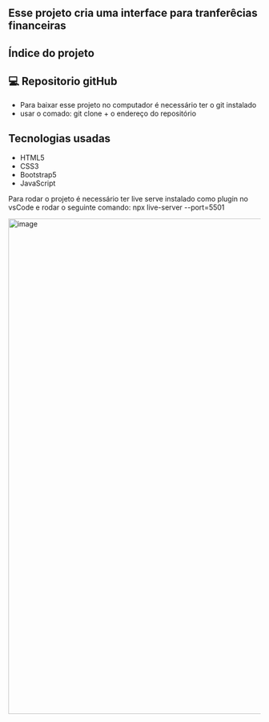 ## Esse projeto cria uma interface para tranferêcias financeiras


## Índice do projeto 



##  💻 Repositorio gitHub

- Para baixar esse projeto no computador é necessário ter o git instalado
- usar o comado: git clone + o endereço do repositório

## Tecnologias usadas
- HTML5
- CSS3
- Bootstrap5
- JavaScript

Para rodar o projeto é necessário ter live serve instalado como plugin no vsCode e rodar o seguinte comando:
npx live-server --port=5501

<img width="2500" height="987" alt="image" src="https://github.com/user-attachments/assets/ee10773d-ccaf-4153-af40-72883632c520" />

